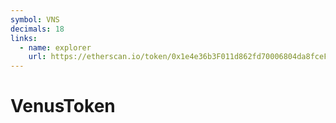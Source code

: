 ```yaml
---
symbol: VNS
decimals: 18
links:
  - name: explorer
    url: https://etherscan.io/token/0x1e4e36b3F011d862fd70006804da8fceFe89d3d8
---
```


# VenusToken
